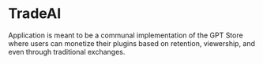 # TradeAI
Application is meant to be a communal implementation of the GPT Store where users can monetize their plugins based on retention, viewership, and even through traditional exchanges. 
